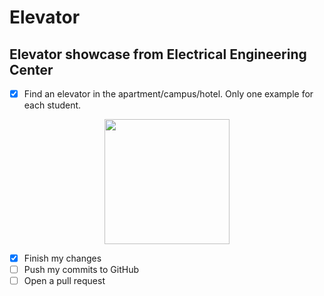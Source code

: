 # Elevator

## Elevator showcase from Electrical Engineering Center
- [x] Find an elevator in the apartment/campus/hotel. Only one example for each student.
<p align="center">
<img src="https://github.com/Alex-Nguyen/Elevator/blob/master/lift.gif" width="200px">
  </p>
  
- [x] Finish my changes
- [ ] Push my commits to GitHub
- [ ] Open a pull request
